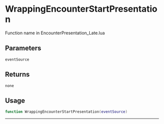 # WrappingEncounterStartPresentation
Function name in EncounterPresentation_Late.lua
## Parameters
`eventSource`
## Returns
`none`
## Usage
```lua
function WrappingEncounterStartPresentation(eventSource)
```
---
